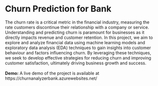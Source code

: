<h1>Churn Prediction for Bank</h1>
    <div>
      The churn rate is a critical metric in the financial industry, measuring
      the rate customers discontinue their relationship with a company
      or service. Understanding and predicting churn is paramount for
      businesses as it directly impacts revenue and customer retention. In this
      project, we aim to explore and analyze financial data using machine
      learning models and exploratory data analysis (EDA) techniques to gain
      insights into customer behaviour and factors influencing churn. By
      leveraging these techniques, we seek to develop effective strategies for
      reducing churn and improving customer satisfaction, ultimately driving
      business growth and success.
    </div>
    <br/>
    <b>Demo:</b> A live demo of the project is available at https://churnanalyzerbank.azurewebsites.net/
  


